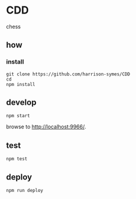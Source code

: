 
# CDD

chess

## how

### install

```
git clone https://github.com/harrison-symes/CDD
cd 
npm install
```

## develop

```
npm start
```

browse to <http://localhost:9966/>.

## test

```
npm test
```

## deploy

```
npm run deploy
```
